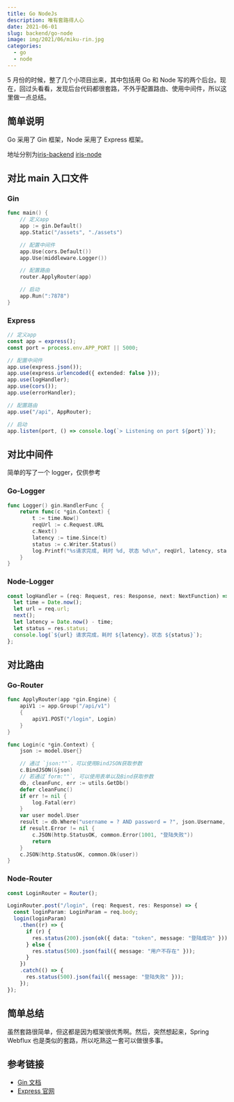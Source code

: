 ```yaml
---
title: Go NodeJs
description: 唯有套路得人心
date: 2021-06-01
slug: backend/go-node
image: img/2021/06/miku-rin.jpg
categories:
  - go
  - node
---
```


5 月份的时候，整了几个小项目出来，其中包括用 Go 和 Node 写的两个后台。现在，回过头看看，发现后台代码都很套路，不外乎配置路由、使用中间件，所以这里做一点总结。

## 简单说明

Go 采用了 Gin 框架，Node 采用了 Express 框架。

地址分别为[iris-backend](https://github.com/AzusaChino/iris-backend) [iris-node](https://github.com/AzusaChino/iris-node)

## 对比 main 入口文件

### Gin

```go
func main() {
    // 定义app
    app := gin.Default()
    app.Static("/assets", "./assets")

    // 配置中间件
    app.Use(cors.Default())
    app.Use(middleware.Logger())

    // 配置路由
    router.ApplyRouter(app)

    // 启动
    app.Run(":7878")
}
```

### Express

```ts
// 定义app
const app = express();
const port = process.env.APP_PORT || 5000;

// 配置中间件
app.use(express.json());
app.use(express.urlencoded({ extended: false }));
app.use(logHandler);
app.use(cors());
app.use(errorHandler);

// 配置路由
app.use("/api", AppRouter);

// 启动
app.listen(port, () => console.log(`> Listening on port ${port}`));
```

## 对比中间件

简单的写了一个 logger，仅供参考

### Go-Logger

```go
func Logger() gin.HandlerFunc {
    return func(c *gin.Context) {
        t := time.Now()
        reqUrl := c.Request.URL
        c.Next()
        latency := time.Since(t)
        status := c.Writer.Status()
        log.Printf("%s请求完成, 耗时 %d, 状态 %d\n", reqUrl, latency, status)
    }
}
```

### Node-Logger

```ts
const logHandler = (req: Request, res: Response, next: NextFunction) => {
  let time = Date.now();
  let url = req.url;
  next();
  let latency = Date.now() - time;
  let status = res.status;
  console.log(`${url} 请求完成，耗时 ${latency}，状态 ${status}`);
};
```

## 对比路由

### Go-Router

```go
func ApplyRouter(app *gin.Engine) {
    apiV1 := app.Group("/api/v1")
    {
        apiV1.POST("/login", Login)
    }
}

func Login(c *gin.Context) {
    json := model.User{}

    // 通过 `json:""`，可以使用BindJSON获取参数
    c.BindJSON(&json)
    // 若通过`form:""`, 可以使用表单以及Bind获取参数
    db, cleanFunc, err := utils.GetDb()
    defer cleanFunc()
    if err != nil {
        log.Fatal(err)
    }
    var user model.User
    result := db.Where("username = ? AND password = ?", json.Username, json.Password).Find(&user)
    if result.Error != nil {
        c.JSON(http.StatusOK, common.Error(1001, "登陆失败"))
        return
    }
    c.JSON(http.StatusOK, common.Ok(user))
}

```

### Node-Router

```ts
const LoginRouter = Router();

LoginRouter.post("/login", (req: Request, res: Response) => {
  const loginParam: LoginParam = req.body;
  login(loginParam)
    .then((r) => {
      if (r) {
        res.status(200).json(ok({ data: "token", message: "登陆成功" }));
      } else {
        res.status(500).json(fail({ message: "用户不存在" }));
      }
    })
    .catch(() => {
      res.status(500).json(fail({ message: "登陆失败" }));
    });
});
```

## 简单总结

虽然套路很简单，但这都是因为框架很优秀啊。然后，突然想起来，Spring Webflux 也是类似的套路，所以吃熟这一套可以做很多事。

## 参考链接

- [Gin 文档](https://gin-gonic.com/docs/)
- [Express 官网](https://expressjs.com/)
